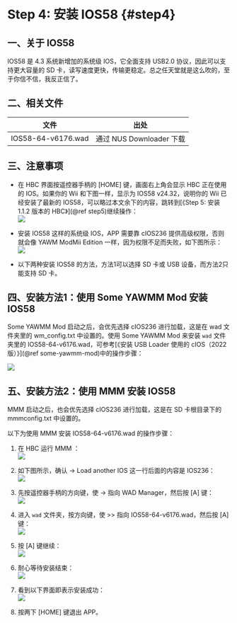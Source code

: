 # Step 4: 安装 IOS58  {#step4}


## 一、关于 IOS58

IOS58 是 4.3 系统新增加的系统级 IOS，它全面支持 USB2.0 协议，因此可以支持更大容量的 SD 卡，读写速度更快，传输更稳定。总之任天堂就是这么吹的，至于你信不信，我反正信了。


## 二、相关文件

| 文件 | 出处 |
| --- | --- |
| IOS58-64-v6176.wad | 通过 NUS Downloader 下载 |


## 三、注意事项

- 在 HBC 界面按遥控器手柄的 [HOME] 键，画面右上角会显示 HBC 正在使用的 IOS。如果你的 Wii 和下图一样，显示为 IOS58 v24.32，说明你的 Wii 已经安装了最新的 IOS58，可以略过本文余下的内容，跳转到[《Step 5: 安装 1.1.2 版本的 HBC》](@ref step5)继续操作：<br/>
  ![](./hbc-1.1.0-use-ios58.png)

- 安装 IOS58 这样的系统级 IOS，APP 需要靠 cIOS236 提供高级权限，否则就会像 YAWM ModMii Edition 一样，因为权限不足而失败，如下图所示：<br/>
  ![](./yawmME-install-wad-error.png)

- 以下两种安装 IOS58 的方法，方法1可以选择 SD 卡或 USB 设备，而方法2只能支持 SD 卡。


## 四、安装方法1：使用 Some YAWMM Mod 安装 IOS58 

Some YAWMM Mod 启动之后，会优先选择 cIOS236 进行加载，这是在 wad 文件夹里的 wm_config.txt 中设置的。使用 Some YAWMM Mod 来安装 `wad` 文件夹里的 IOS58-64-v6176.wad，可参考[《安装 USB Loader 使用的 cIOS（2022 版）》](@ref some-yawmm-mod)中的操作步骤：

![](./yawmm-select-ios58.png)


## 五、安装方法2：使用 MMM 安装 IOS58

MMM 启动之后，也会优先选择 cIOS236 进行加载，这是在 SD 卡根目录下的 mmmconfig.txt 中设置的。

以下为使用 MMM 安装 IOS58-64-v6176.wad 的操作步骤：

1. 在 HBC 运行 MMM ：<br/>
  ![](./multi-mod-manager.png)

2. 如下图所示，确认 -> Load another IOS 这一行后面的内容是 IOS236：<br/>
  ![](./mmm-cios236-loaded.png)

3. 先按遥控器手柄的方向键，使 -> 指向 WAD Manager，然后按 [A] 键：<br/>
  ![](./mmm-wad-manager.png)

4. 进入 `wad` 文件夹，按方向键，使 >> 指向 IOS58-64-v6176.wad，然后按 [A] 键：<br/>
  ![](./mmm-select-ios58.png)

5. 按 [A] 键继续：<br/>
  ![](./mmm-press-a-to-continue.png)

6. 耐心等待安装结束：<br/>
  ![](./mmm-installing.png)
  
7. 看到以下界面即表示安装成功：<br/>
  ![](./mmm-done.png)

8. 按两下 [HOME] 键退出 APP。
